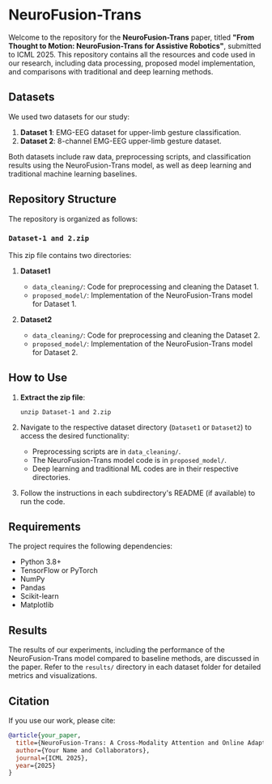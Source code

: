 # NeuroFusion-Trans

Welcome to the repository for the **NeuroFusion-Trans** paper, titled **"From Thought to Motion: NeuroFusion-Trans for Assistive Robotics"**, submitted to ICML 2025. This repository contains all the resources and code used in our research, including data processing, proposed model implementation, and comparisons with traditional and deep learning methods.

## Datasets

We used two datasets for our study:

1. **Dataset 1**: EMG-EEG dataset for upper-limb gesture classification.
2. **Dataset 2**: 8-channel EMG-EEG upper-limb gesture dataset.

Both datasets include raw data, preprocessing scripts, and classification results using the NeuroFusion-Trans model, as well as deep learning and traditional machine learning baselines.

## Repository Structure

The repository is organized as follows:

### `Dataset-1 and 2.zip`

This zip file contains two directories:

1. **Dataset1**
   - `data_cleaning/`: Code for preprocessing and cleaning the Dataset 1.
   - `proposed_model/`: Implementation of the NeuroFusion-Trans model for Dataset 1.

 

2. **Dataset2**
   - `data_cleaning/`: Code for preprocessing and cleaning the Dataset 2.
   - `proposed_model/`: Implementation of the NeuroFusion-Trans model for Dataset 2.


## How to Use

1. **Extract the zip file**:
   ```
   unzip Dataset-1 and 2.zip
   ```

2. Navigate to the respective dataset directory (`Dataset1` or `Dataset2`) to access the desired functionality:
   - Preprocessing scripts are in `data_cleaning/`.
   - The NeuroFusion-Trans model code is in `proposed_model/`.
   - Deep learning and traditional ML codes are in their respective directories.

3. Follow the instructions in each subdirectory's README (if available) to run the code.

## Requirements

The project requires the following dependencies:
- Python 3.8+
- TensorFlow or PyTorch
- NumPy
- Pandas
- Scikit-learn
- Matplotlib



## Results

The results of our experiments, including the performance of the NeuroFusion-Trans model compared to baseline methods, are discussed in the paper. Refer to the `results/` directory in each dataset folder for detailed metrics and visualizations.

## Citation

If you use our work, please cite:

```bibtex
@article{your_paper,
  title={NeuroFusion-Trans: A Cross-Modality Attention and Online Adaptive Model for Real-Time User Intent Recognition for Assistive Robotics},
  author={Your Name and Collaborators},
  journal={ICML 2025},
  year={2025}
}
```

